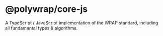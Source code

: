 # @polywrap/core-js

A TypeScript / JavaScript implementation of the WRAP standard, including all fundamental types & algorithms.
